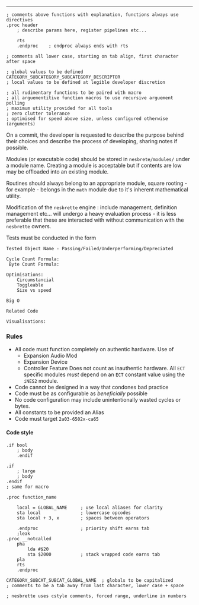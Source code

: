 ***

```
; comments above functions with explanation, functions always use directives
.proc header
	; describe params here, register pipelines etc...

	rts
	.endproc	; endproc always ends with rts

; comments all lower case, starting on tab align, first character after space

; global values to be defined CATEGORY_SUBCATEGORY_SUBCATEGORY_DESCRIPTOR
; local values to be defined at legible developer discretion

; all rudimentary functions to be paired with macro
; all arguementitive function macros to use recursive arguement polling
; maximum utility provided for all tools
; zero clutter tolerance
; optimised for speed above size, unless configured otherwise (arguments)
```

On a commit, the developer is requested to describe the purpose behind their choices and describe the process of developing, sharing notes if possible.

Modules (or executable code) should be stored in `nesbrete/modules/` under a module name. Creating a module is acceptable but if contents are low may be offloaded into an existing module.

Routines should always belong to an appropriate module, square rooting - for example - belongs in the `math` module due to it's inherent mathematical utility.

Modification of the `nesbrette` engine : include management, definition management etc... will undergo a heavy evaluation process - it is less preferable that these are interacted with without communication with the `nesbrette` owners.

Tests must be conducted in the form
```
Tested Object Name - Passing/Failed/Underperforming/Depreciated

Cycle Count Formula:
 Byte Count Formula:

Optimisations:
	Circumstancial
	Toggleable
	Size vs speed

Big O

Related Code

Visualisations:
```

### Rules

- All code must function completely on authentic hardware. Use of
	- Expansion Audio Mod
	- Expansion Device
	- Controller Feature
	Does not count as inauthentic hardware. All `ECT` specific modules *must* depend on an `ECT` constant value using the `iNES2` module.
- Code cannot be designed in a way that condones bad practice
- Code must be as configurable as *beneficially* possible
- No code configuration may include unintentionally wasted cycles or bytes.
- All constants to be provided an Alias
- Code must target `2a03-6502x-ca65`


#### Code style


```
.if bool
	; body
	.endif

.if
	; large
	; body
.endif
; same for macro

.proc function_name

	local = GLOBAL_NAME		; use local aliases for clarity
	sta local				; lowercase opcodes
	sta local + 3, x		; spaces between operators
	
	.endproc				; priority shift earns tab
	;leak
.proc __notcalled
	pha
		lda #$20
		sta $2000			; stack wrapped code earns tab
	pla
	rts
	.endproc

CATEGORY_SUBCAT_SUBCAT_GLOBAL_NAME	; globals to be capitalized
; comments to be a tab away from last character, lower case + space

; nesbrette uses cstyle comments, forced range, underline in numbers
```